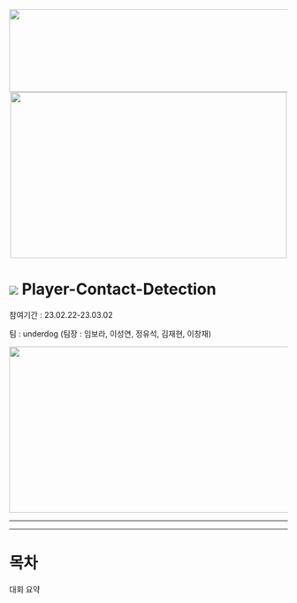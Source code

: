<div align="center">

<img src="https://user-images.githubusercontent.com/103908794/222314882-9fe1ae73-0d39-4816-be45-5ca2f1617b7b.png" width="700" height="150"/>
<img src="https://user-images.githubusercontent.com/103908794/222314397-a46d1f5e-45d6-4e16-932a-69e72d1d8fb7.gif" width="500" height="300"/>
  
</div>

 
  #  <img src="https://img.shields.io/badge/kaggle-20BEFF?style=flat&logo=kaggle&logoColor=white"/> Player-Contact-Detection 
  참여기간 : 23.02.22-23.03.02 
  
  팀 : underdog (팀장 : 임보라, 이성연, 정유석, 김재현, 이창재) 
 
<div align="center">

<img src="https://user-images.githubusercontent.com/103908794/222319570-426b5551-b853-4e09-9670-539748a4f8e1.png" width="700" height="300"/>  

</div>

***
---

# 목차

대회 요약





